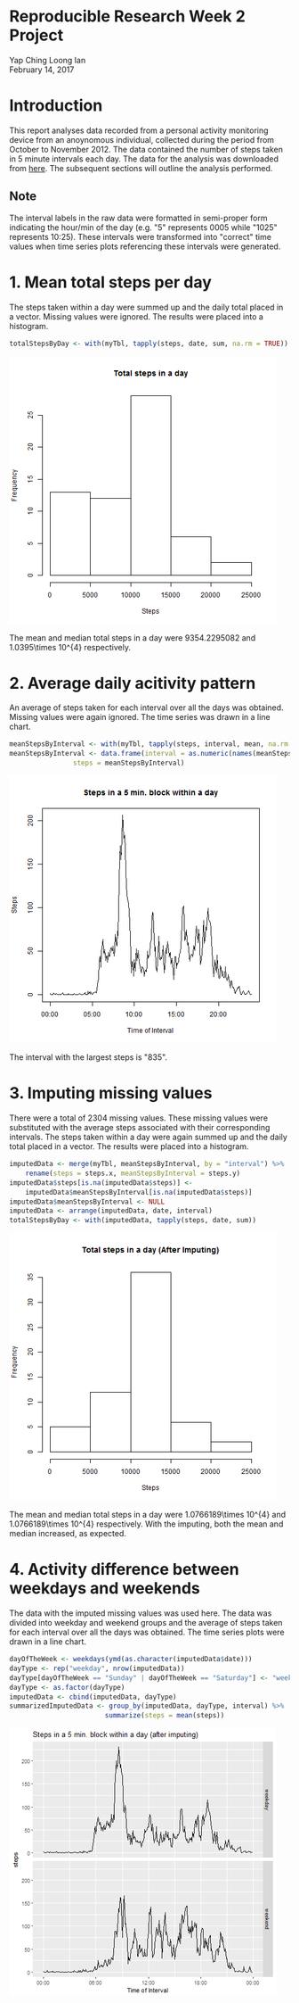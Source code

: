 # Reproducible Research Week 2 Project
Yap Ching Loong Ian  
February 14, 2017  
 



# Introduction
This report analyses data recorded from a personal activity monitoring device from an anoynomous individual, collected during the period from October to November 2012. The data contained the number of steps taken in 5 minute intervals each day. The data for the analysis was downloaded from [here](https://d396qusza40orc.cloudfront.net/repdata%2Fdata%2Factivity.zip). The subsequent sections will outline the analysis performed.

## Note
The interval labels in the raw data were formatted in semi-proper form indicating the hour/min of the day (e.g. "5" represents 0005 while "1025" represents 10:25). These intervals were transformed into "correct" time values when time series plots referencing these intervals were generated.


# 1. Mean total steps per day
The steps taken within a day were summed up and the daily total placed in a vector. Missing values were ignored. The results were placed into a histogram.


```r
totalStepsByDay <- with(myTbl, tapply(steps, date, sum, na.rm = TRUE))
```


![*Figure 1*](figure/figure1.png) 



The mean and median total steps in a day were 9354.2295082 and 1.0395\times 10^{4} respectively. 

# 2. Average daily acitivity pattern
An average of steps taken for each interval over all the days was obtained. Missing values were again ignored. The time series was drawn in a line chart.


```r
meanStepsByInterval <- with(myTbl, tapply(steps, interval, mean, na.rm = TRUE))
meanStepsByInterval <- data.frame(interval = as.numeric(names(meanStepsByInterval)), 
				steps = meanStepsByInterval)
```


![*Figure 2*](figure/figure2.png) 


The interval with the largest steps is "835".

# 3. Imputing missing values

There were a total of 2304 missing values. These missing values were substituted with the average steps associated with their corresponding intervals. The steps taken within a day were again summed up and the daily total placed in a vector. The results were placed into a histogram.


```r
imputedData <- merge(myTbl, meanStepsByInterval, by = "interval") %>%
	rename(steps = steps.x, meanStepsByInterval = steps.y)
imputedData$steps[is.na(imputedData$steps)] <- 
    imputedData$meanStepsByInterval[is.na(imputedData$steps)]
imputedData$meanStepsByInterval <- NULL
imputedData <- arrange(imputedData, date, interval)
totalStepsByDay <- with(imputedData, tapply(steps, date, sum))
```

![*Figure 3*](figure/figure3.png) 



The mean and median total steps in a day were 1.0766189\times 10^{4} and 1.0766189\times 10^{4} respectively. With the imputing, both the mean and median increased, as expected. 

# 4. Activity difference between weekdays and weekends
The data with the imputed missing values was used here. The data was divided into weekday and weekend groups and the average of steps taken for each interval over all the days was obtained. The time series plots were drawn in a line chart.

```r
dayOfTheWeek <- weekdays(ymd(as.character(imputedData$date)))
dayType <- rep("weekday", nrow(imputedData))
dayType[dayOfTheWeek == "Sunday" | dayOfTheWeek == "Saturday"] <- "weekend"
dayType <- as.factor(dayType)
imputedData <- cbind(imputedData, dayType)
summarizedImputedData <- group_by(imputedData, dayType, interval) %>% 
						summarize(steps = mean(steps))
```

![*Figure 4*](figure/figure4.png) 
